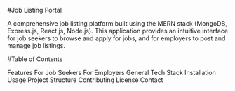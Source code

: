 #Job Listing Portal

A comprehensive job listing platform built using the MERN stack (MongoDB, Express.js, React.js, Node.js). This application provides an intuitive interface for job seekers to browse and apply for jobs, and for employers to post and manage job listings.

#Table of Contents


Features
For Job Seekers
For Employers
General
Tech Stack
Installation
Usage
Project Structure
Contributing
License
Contact
